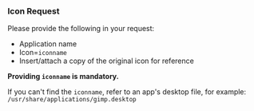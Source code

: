 
### Icon Request

Please provide the following in your request:

- Application name
- Icon=`iconname`
- Insert/attach a copy of the original icon for reference

**Providing `iconname` is mandatory.**

If you can't find the `iconname`, refer to an app's desktop file, for example: `/usr/share/applications/gimp.desktop`
